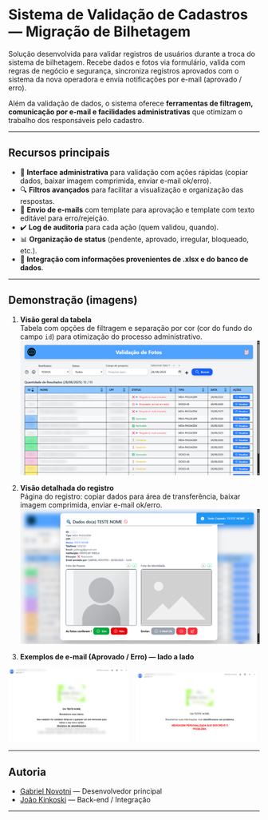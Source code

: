# Sistema de Validação de Cadastros — Migração de Bilhetagem

Solução desenvolvida para validar registros de usuários durante a troca do sistema de bilhetagem. Recebe dados e fotos via formulário, valida com regras de negócio e segurança, sincroniza registros aprovados com o sistema da nova operadora e envia notificações por e-mail (aprovado / erro).

Além da validação de dados, o sistema oferece **ferramentas de filtragem, comunicação por e-mail e facilidades administrativas** que otimizam o trabalho dos responsáveis pelo cadastro.

---

## Recursos principais

- 🧾 **Interface administrativa** para validação com ações rápidas (copiar dados, baixar imagem comprimida, enviar e-mail ok/erro).  
- 🔍 **Filtros avançados** para facilitar a visualização e organização das respostas.  
- 📧 **Envio de e-mails** com template para aprovação e template com texto editável para erro/rejeição.  
- ✔️ **Log de auditoria** para cada ação (quem validou, quando).  
- 📊 **Organização de status** (pendente, aprovado, irregular, bloqueado, etc.).  
- 📁 **Integração com informações provenientes de .xlsx e do banco de dados**.

---

## Demonstração (imagens)

1) **Visão geral da tabela**  
Tabela com opções de filtragem e separação por cor (cor do fundo do campo `id`) para otimização do processo administrativo.  
![Visão Geral](assets/Screenshot1.png)

2) **Visão detalhada do registro**  
Página do registro: copiar dados para área de transferência, baixar imagem comprimida, enviar e-mail ok/erro.  
![Visão Detalhada](assets/Screenshot2.png)

3) **Exemplos de e-mail (Aprovado / Erro) — lado a lado**  
<p>
  <img src="assets/Screenshot3.png" alt="E-mail aprovado" style="width:48%; margin-right:2%">
  <img src="assets/Screenshot4.png" alt="E-mail de erro" style="width:48%">
</p>

---

## Autoria

- [Gabriel Novotni](https://github.com/Geros-Von-Valdo) — Desenvolvedor principal  
- [João Kinkoski](https://github.com/kinkoskisDev) — Back-end / Integração

---
